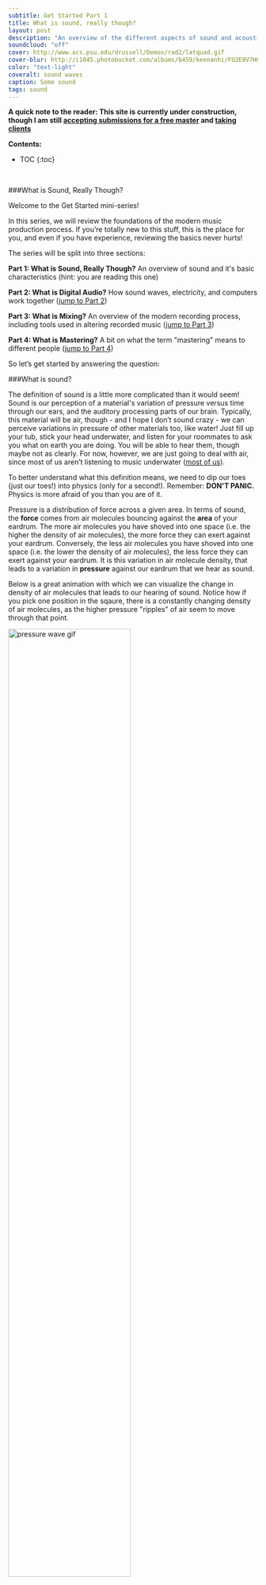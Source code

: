 ```yaml
---
subtitle: Get Started Part 1
title: What is sound, really though?
layout: post
description: "An overview of the different aspects of sound and acoustic music"
soundcloud: "off"
cover: http://www.acs.psu.edu/drussell/Demos/rad2/latquad.gif
cover-blur: http://i1045.photobucket.com/albums/b459/keenanhi/FU2E0V7H0URBWVS.LARGE_zpsnsro3pw6.jpg
color: "text-light"
coveralt: sound waves
caption: Some sound
tags: sound
---
```


**A quick note to the reader: This site is currently under construction, though I am still [accepting submissions for a free master](/free-master) and [taking clients](/mastering-services)**

**Contents:**

* TOC
{:toc}
<br>

###What is Sound, Really Though?

Welcome to the Get Started mini-series!

In this series, we will review the foundations of the modern music production process. If you’re totally new to this stuff, this is the place for you, and even if you have experience, reviewing the basics never hurts!

The series will be split into three sections:

**Part 1: What is Sound, Really Though?** An overview of sound and it's basic characteristics (hint: you are reading this one)

**Part 2: What is Digital Audio?** How sound waves, electricity, and computers work together ([jump to Part 2](/mini-series/getting-started/Get-Started-Part-2/))

**Part 3: What is Mixing?** An overview of the modern recording process, including tools used in altering recorded music ([jump to Part 3](/mini-series/getting-started/Get-Started-Part-3/))

**Part 4: What is Mastering?** A bit on what the term "mastering" means to different people ([jump to Part 4](/mini-series/getting-started/Get-Started-Part-4/))


So let’s get started by answering the question:

###What is sound?

The definition of sound is a little more complicated than it would seem! Sound is our perception of a material's variation of pressure  versus time through our ears, and the auditory processing parts of our brain. Typically, this material will be air, though - and I hope I don’t sound crazy - we can perceive variations in pressure of other materials too, like water! Just fill up your tub, stick your head underwater, and listen for your roommates to ask you what on earth you are doing. You will be able to hear them, though maybe not as clearly. For now, however, we are just going to deal with air, since most of us aren’t listening to music underwater ([most of us](https://www.youtube.com/watch?v=TeChHVAbVhI)).

To better understand what this definition means, we need to dip our toes (just our toes!) into physics (only for a second!). Remember: **DON'T PANIC.** Physics is more afraid of you than you are of it.

Pressure is a distribution of force across a given area. In terms of sound, the **force** comes from air molecules bouncing against the **area** of your eardrum. The more air molecules you have shoved into one space (i.e. the higher the density of air molecules), the more force they can exert against your eardrum. Conversely, the less air molecules you have shoved into one space (i.e. the lower the density of air molecules), the less force they can exert against your eardrum. It is this variation in air molecule density, that leads to a variation in **pressure** against our eardrum that we hear as sound.

Below is a great animation with which we can visualize the change in density of air molecules that leads to our hearing of sound. Notice how if you pick one position in the sqaure, there is a constantly changing density of air molecules, as the higher pressure "ripples" of air seem to move through that point.

<img class="hidden-xl hidden-lg" src="http://www.acs.psu.edu/drussell/Demos/rad2/latquad.gif" alt="pressure wave gif" width="70%">
<img class="hidden-xs hidden-sm hidden-md" src="http://www.acs.psu.edu/drussell/Demos/rad2/latquad.gif" alt="pressure wave gif" width="30%">

In fact, a very useful way of thinking about these "ripples" of higher density air molecules is to call them waves. Specifically, we call this a **sound wave**, and we can think about it just like a wave created by dropping a rock into a pond.

It is a little bit easier to think of these variations in pressure as vibration. Think of when you play music too loudly in your car and the whole thing starts vibrating; that vibration is the direct affect of sound.

An easy way to differentiate sound waves from one another is to measure the distance between the points of highest pressure, or the points of highest air molecule density. This is pretty easy to see: All the "darker" circles are high pressure points. Since we are taling about sound waves, we call this distance the **wavelength**, the length of the wave. Every wavelength, the wave repeats itself. A wavelength is a distance per cycle of the wave.

Now, keep your eyes focused on one individual air molecule in the animation above (one individual dot). Notice that it is vibrating back and forth at a constant rate (if you are having trouble seeing it, it's a little easier to see towards the center of the image). Now pick any other dot, and notice that it too is vibrating back and forth *at the exact same rate*. Pull out a stopwatch if you don't believe me. Call my bluff, I dare you.

This vibration is called a sound's **frequency**. Air can vibrate quickly, and air can vibrate slowly.  When air vibrates quickly, it has a high frequency, and when it vibrates slowly, it has a low frequency. 

The unit of frequency is **Hertz** (abbreviated Hz), which simply means cycles per second. If you did pull out your stopwatch, and noticed that each dot was returning to the same position once every second, it would have a frequency of 1 Hz (one cycle per second). If a sound is oscillating at 100 Hz, that means that air molecules are moving back and forth 100 times every second.

If air vibrates at a frequency anywhere between 20 Hz and 20,000 Hz, we can hear it as sound. Outside of that range, the air is still moving; we just can't hear it! Other animals can hear different ranges of frequencies that we cannot ([dogs, for instance, can hear frequencies above 20,000 Hz](https://www.youtube.com/watch?v=dk0HsvQ7m_E))

Remember, a wavelength is a distance per cycle, and a frequency is a cycle per second. If a sound wave goes 2 meters per cycle (has a wavelength of 2 meters) and cycles once every one second (has a frequency of 1 Hz), it is moving 2 meters every second. Thus, sound waves also have a speed, or **velocity** that is a direct relationship between wavelength and frequency.

### Fundamental Frequency, Harmonics, and Pitch

In nearly all real life scenarios, sound will not consist of one frequency, but of many, many different frequencies layered upon each other. The lowest of these frequencies is called the **fundamental frequency** of a sound. Every other frequency within the sound is called a **harmonic**.

Our brains translate these fundamental frequencies into something we call **pitch**. When you hit a middle C on a piano, you hear a pitch corresponding to that key's fundamental frequency, which is, in this case, 261.6 Hz. This is the lowest frequency in the sound you hear when you hear a middle C on a piano, *but* there are still harmonics above this, which are translated by your brain as **timbre**, or the characteristic of the sound. If you listened to a trumpet playing concert middle C, you are still hearing the fundamental frequency of 261.6 Hz as its pitch, but the trumpet's harmonics, and thus its timbre, are significantly different from that of a piano.

So remember: pitch is your brain's translation of fundamental frequency, and timbre is your brain's translation of harmonics.

##### An Example: The synthesizer

Perhaps the easiest instrument on which to visualize fundamental frequencies versus harmonic frequencies is the synthesizer. Most synthesizers start by sending out very basic tones that can then be altered with all of those knobs, buttons, and sliders. These basic tones are usually include easy to recognize shapes, such as sine waves, square waves, triangle waves, and sawtooth waves, represented below (in that order):

<!--![synth waves](http://cdn.instructables.com/FU2/E0V7/H0URBWVS/FU2E0V7H0URBWVS.LARGE.jpg)-->

<img class="hidden-xl hidden-lg" src="http://cdn.instructables.com/FU2/E0V7/H0URBWVS/FU2E0V7H0URBWVS.LARGE.jpg" alt="synth waves" width="70%">
<img class="hidden-xs hidden-sm hidden-md" src="http://cdn.instructables.com/FU2/E0V7/H0URBWVS/FU2E0V7H0URBWVS.LARGE.jpg" alt="synth waves" width="40%">

It's easy to see where these names come from!

Something you might notice is that, though these waves have different shapes, they have the same fundamental frequency; they each repeat 3 times in this picture (if this picture's length represented 1 second, they would be oscillating at 3 Hz). So, saying the same thing a different way, these all have the same pitch.

The difference in the shapes of these waves represents the different timbres you hear listening to these sounds. Just like we talked about with the piano and trumpet, these all have the same fundamental frequencies, but different harmonics.

A sine wave has *no* additional harmonics. If we play a sine wave at 261 Hz (just about middle C), we hear this:

SINE WAVE TONE

A square wave consists of a sine wave at its fundamental frequency, plus sine waves at odd-order harmonics. In other words, the fundamental (261 Hz), the fundamental times 3 (783 Hz), the fundamental times 5 (1305 Hz), the fundamental times 7 (1827 Hz), all the way through infinity. That sounds like:

SQUARE WAVE TONE

Similarly, triangle and sawtooth waves consist of similar series of adding together different harmonic patterns of sine waves. In fact, *every* sound *ever heard* in the history of *forever* consists of different combinations of sine waves, added together. In these simple cases, there are patterns we can follow, but for more complex sounds like that of a piano and trumpet, the sequence of harmonics fall out of any pattern and become much more complex, and thus are very difficult to recreate synthetically. That is why if you set a synthesizer to a piano or trumpet setting, you will usually get something that sounds similar to a piano or trumpet, but is easily distinguishable from the original sound.

### Tone

Things start to get tricky, from a vocabulary perspective, when we try to separate timbre and **tone**. The definitions I am giving are by no means universally agreed upon, but will suffice for the sake of music production.

Whereas timbre is the typical collection of harmonics allowing you to distinguish different instruments, tone is a description of the *flavor* of that timbrel source. Think of different timbres as a specific kinds of food (e.g. french fries vs. pumpkin pie) and tone as certain flavorings of one type of food (salted french fries vs. unsalted french fries).

An electric guitar might be bright (lots of high frequency harmonics), distorted (lots of added unnatural harmonics), or warm (lots of pleasant sounding harmonics), for example, but it still has the timbre of an electric guitar. Brightness, distortion, and warmth are some examples of descriptors of tone; there are countless more that are often based more in musical slang than in science (e.g. muddy, clean, thick, crunchy, sparkly)


### Filters

Something cool us humans have figured out is that you can **filter** sounds. A filter is something that changes the strength of certain frequencies in a sound. Just as you might filter your coffee, you are, with a filter, removing parts of a sound, effectively "straining out" certain frequencies. If you think a grand piano has too much high-frequency harmonics, you can filter them out by closing the lid. When you stuck your head underwater earlier, the water was filtering out some of the higher harmonics of your roommates' voices.

What's more, air itself can act as a filter, if you get enough of it! If you have been to an outdoor concert, or seen a marching band, you'll notice that the further away you move from the sound source, the more air filters out high frequencies, while you can still hear lower frequency sounds like the bass guitar or bass drum at about the same volume.

In all of these cases, a physical object acts as a filter. Though all of these examples acted upon high frequency harmonics, filters can act on any range of frequencies. We tricky humans have figured out how to manipulate audio so that we can eliminate or accentuate certain frequencies in a much more exact way than by filtering sound through physical objects. When done electrically, filtering is called **equalization**, which we will come back to in Part 3 of Get Started.

### Loudness

When we filter a sound, we are changing the loudness of certain frequencies within that sound. So it makes sense to go back and ask the seemingly innocuous question: what is loudness?

**Loudness** is our brains translation of the strength of a sound, or, in other words, how hard the air molecules which make up a sound are vibrating[^notreally2]. Intuitively, the harder the air is a-shakin', the louder the sound is a-soundin', and conversly, the weaker the quieter. A sound's total loudness relates to the loudness of all of it's components: not just the fundamental frequency, and not just the harmonics.

### Recreating Sound

Of course,  you wouldn't be reading this now if recorded music didn't exist! So how to we make it sound like there is a rock band living inside of our computer speakers, ready to play any song at our will?

The trick lies in converting those wiggling air molecules into wiggling electrons. Just like music in the air consists of different frequencies of air molecule vibrations, music in your computer consists of different frequencies of electron vibrations.

How does your computer do this? Continue on to [Part 2: Digital Audio](/mini-series/getting-started/Get-Started-Part-2/) to find out

---



[^notreally]: note I keep saying *brain's translation* here; your brain is not always exact. This is outside the scope of this series, but I will come back to it some day. Just like most things concerning psychoacoustics, it's pretty trippy, and just a little too confusing for now.

[^notreally2]: see above

	
